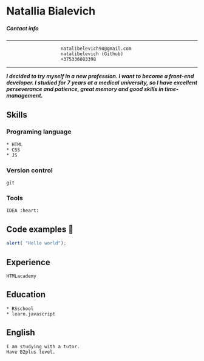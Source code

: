 # Natallia Bialevich
##### Contact info

***

                        natalibelevich94@gmail.com     
                        natalibelevich (Github)  
                        +375336083398                   

***  

 **_I decided to try myself in a new profession.
I want to become a front-end developer. 
I studied for 7 years at a medical university,
so I have excellent perseverance and patience, 
great memory and good skills in time-management._**
  ## Skills
  ### Programing language
    * HTML  
    * CSS 
    * JS  
  
  ### Version control 
    git
  ### Tools
    IDEA :heart:
  ## Code examples :see_no_evil:
  ```javascript
  alert( "Hello world");
  ``` 
    
  ## Experience 
    HTMLacademy
  ## Education
    * RSschool 
    * learn.javascript
  
  ## English
    I am studying with a tutor. 
    Have B2plus level.
    